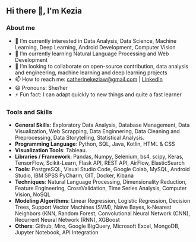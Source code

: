 ## Hi there 👋, I'm Kezia

### About me

- 🔭 I’m currently interested in Data Analysis, Data Science, Machine Learning, Deep Learning, Android Development, Computer Vision
- 🌱 I’m currently learning Natural Language Processing and Web Development
- 👯 I’m looking to collaborate on open-source contribution, data analysis and engineering, machine learning and deep learning projects
- 📫 How to reach me: catherinekeziaw@gmail.com | [LinkedIn](https://www.linkedin.com/in/catherine-kezia-wijaya-b6651b326/)
- 😄 Pronouns: She/her
- ⚡ Fun fact: I can adapt quickly to new things and quite a fast learner

### Tools and Skills
- **General Skills**: Exploratory Data Analysis, Database Management, Data Visualization, Web
Scrapping, Data Enginnering, Data Cleaning and Preprocessing, Data Storytelling, Statistical Analysis.
- **Programming Language**: Python, SQL, Java, Kotlin, HTML & CSS
- **Visualization Tools**: Tableau.
- **Libraries / Framework**: Pandas, Numpy, Selenium, bs4, scipy, Keras, TensorFlow, Scikit-Learn,
Flask API, REST API, AirFlow, ElasticSearch
- **Tools**: PostgreSQL, Visual Studio Code, Google Colab, MySQL, Android Studio, IBM SPSS
PyCharm, GIT, Docker, Kibana
- **Techniques**: Natural Language Processing, Dimensionality Reduction, Feature Engineering, CrossValidation, Time Series Analysis, Computer Vision, NoSQL
- **Modeling Algorithms**: Linear Regression, Logistic Regression, Decision Trees, Support Vector
Machines (SVM), Naïve Bayes, k-Nearest Neighbors (KNN, Random Forest, Convolutional Neural
Network (CNN), Recurrent Neural Network (RNN), XGBoost
- **Others**: Github, Miro, Google BigQuery, Microsoft Excel, MongoDB, Jupyter Notebook, API
Integration
